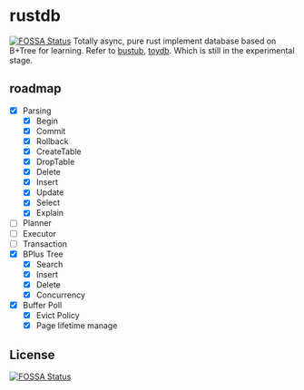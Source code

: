 # rustdb
[![FOSSA Status](https://app.fossa.com/api/projects/git%2Bgithub.com%2Fmisssonder%2Frustdb.svg?type=shield&issueType=license)](https://app.fossa.com/projects/git%2Bgithub.com%2Fmisssonder%2Frustdb?ref=badge_shield&issueType=license)
Totally async, pure rust implement database based on B+Tree for learning. Refer to [bustub](https://github.com/cmu-db/bustub), [toydb](https://github.com/erikgrinaker/toydb). Which is still in the experimental stage.
## roadmap
- [x] Parsing
  - [x] Begin
  - [x] Commit
  - [x] Rollback
  - [x] CreateTable
  - [x] DropTable
  - [x] Delete
  - [x] Insert
  - [x] Update
  - [x] Select
  - [x] Explain
- [ ] Planner
- [ ] Executor
- [ ] Transaction
- [X] BPlus Tree
  - [x] Search
  - [x] Insert
  - [x] Delete
  - [X] Concurrency
- [x] Buffer Poll
  - [x] Evict Policy 
  - [x] Page lifetime manage 
## License
[![FOSSA Status](https://app.fossa.com/api/projects/git%2Bgithub.com%2Fmisssonder%2Frustdb.svg?type=large&issueType=license)](https://app.fossa.com/projects/git%2Bgithub.com%2Fmisssonder%2Frustdb?ref=badge_large&issueType=license)